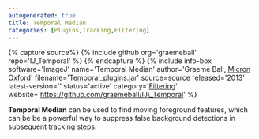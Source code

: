 ```yaml
---
autogenerated: true
title: Temporal Median
categories: [Plugins,Tracking,Filtering]
---
```



{% capture source%}
{% include github org='graemeball' repo='IJ\_Temporal' %}
{% endcapture %}
{% include info-box software='ImageJ' name='Temporal Median' author='Graeme Ball, [Micron Oxford](http://www.micron.ox.ac.uk)' filename='[Temporal\_plugins.jar](http://www.micron.ox.ac.uk/microngroup/software/Temporal_plugins.jar)' source=source released='2013' latest-version='' status='active' category='[Filtering](Category_Filtering)' website='https://github.com/graemeball/IJ\_Temporal' %}

**Temporal Median** can be used to find moving foreground features, which can be be a powerful way to suppress false background detections in subsequent tracking steps.
